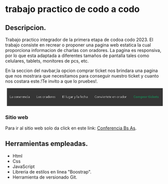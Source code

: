 # trabajo practico de codo a codo

## Descripcion. 
Trabajo practico integrador de la primera etapa de codoa codo 2023.
El trabajo consiste en recrear o proponer una pagina web estatica la cual proporciona informacion de charlas con oradores.
La pagina es responsiva, por lo que esta adaptada a diferentes tamaños de pantalla tales como celulares, tablets, monitores de pcs, etc.

En la seccion del navbar,la opcion comprar ticket nos brindara una pagina que nos mostrara que necesitamos para conseguir nuestro ticket y cuanto nos costara este.!Te invito a que lo pruebes!.

![navbar image](./assets/img/nav.png "navbar del sitio")
### Sitio web
Para ir al sitio web solo da click en este link: [Conferencia Bs As](https://villalbalucas.github.io/tp-front-cac/).

## Herramientas empleadas.
  - Html 
  - Css
  - JavaScript
  - Libreria de estilos en linea "Boostrap".
  - Herramienta de versionado Git.



